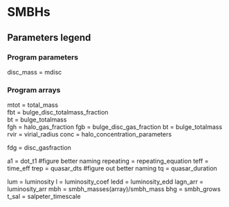 # SMBHs


## Parameters legend

### Program parameters
disc_mass = mdisc 

### Program arrays
mtot = total_mass  
fbt = bulge_disc_totalmass_fraction  
bt = bulge_totalmass  
fgh = halo_gas_fraction
fgb = bulge_disc_gas_fraction
bt = bulge_totalmass
rvir = virial_radius
conc = halo_concentration_parameters

fdg = disc_gasfraction

a1 = dot_t1 #figure better naming
repeating = repeating_equation
teff = time_eff
trep = quasar_dts  #figure out better naming
tq = quasar_duration

lum = luminosity
l = luminosity_coef
ledd = luminosity_edd
lagn_arr = luminosity_arr
mbh = smbh_masses(array)/smbh_mass
bhg = smbh_grows
t_sal = salpeter_timescale
